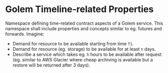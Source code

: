# Golem Timeline-related Properties 
Namespace defining time-related contract aspects of a Golem service. This namespace shall include properties and concepts similar to eg. futures and forwards. Imagine:
  - Demand for resource to be available starting from time `T1`. 
  - Demand for resource (eg. storage) to be available for at least `t` days. 
  - Describe a service which takes eg. `h` hours to be available after request (eg. similar to AWS Glacier where cheap archiving is available but a restore will be returned after 3 days).
